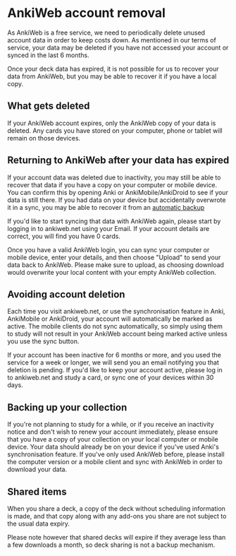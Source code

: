 # AnkiWeb account removal

As AnkiWeb is a free service, we need to periodically delete unused account data in order to keep costs down. As mentioned in our terms of service, your data may be deleted if you have not accessed your account or synced in the last 6 months.

Once your deck data has expired, it is not possible for us to recover your data from AnkiWeb, but you may be able to recover it if you have a local copy.

What gets deleted
-------

If your AnkiWeb account expires, only the AnkiWeb copy of your data is deleted. Any cards you have stored on your computer, phone or tablet will remain on those devices.

Returning to AnkiWeb after your data has expired
-------

If your account data was deleted due to inactivity, you may still be able to recover that data if you have a copy on your computer or mobile device. You can confirm this by opening Anki or AnkiMobile/AnkiDroid to see if your data is still there. If you had data on your device but accidentally overwrote it in a sync, you may be able to recover it from an [automatic backup](https://faqs.ankiweb.net/restoring-an-automatic-backup-recovering-from-data-loss.html)

If you'd like to start syncing that data with AnkiWeb again, please start by logging in to ankiweb.net using your Email. If your account details are correct, you will find you have 0 cards.

Once you have a valid AnkiWeb login, you can sync your computer or mobile device, enter your details, and then choose "Upload" to send your data back to AnkiWeb. Please make sure to upload, as choosing download would overwrite your local content with your empty AnkiWeb collection.

Avoiding account deletion
-----------------

Each time you visit ankiweb.net, or use the synchronisation feature in Anki, AnkiMobile or AnkiDroid, your account will automatically be marked as active. The mobile clients do not sync automatically, so simply using them to study will not result in your AnkiWeb account being marked active unless you use the sync button.

If your account has been inactive for 6 months or more, and you used the service for a week or longer, we will send you an email notifying you that deletion is pending. If you'd like to keep your account active, please log in to ankiweb.net and study a card, or sync one of your devices within 30 days.

Backing up your collection
--------

If you're not planning to study for a while, or if you receive an inactivity notice and don't wish to renew your account immediately, please ensure that you have a copy of your collection on your local computer or mobile device. Your data should already be on your device if you've used Anki's synchronisation feature. If you've only used AnkiWeb before, please install the computer version or a mobile client and sync with AnkiWeb in order to download your data.

Shared items
----------------

When you share a deck, a copy of the deck without scheduling information is made, and that copy along with any add-ons you share are not subject to the usual data expiry.

Please note however that shared decks will expire if they average less than a few downloads a month, so deck sharing is not a backup mechanism.
